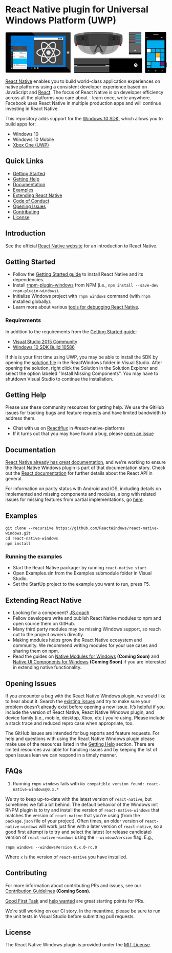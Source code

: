 # React Native plugin for Universal Windows Platform (UWP)

![Hero Image with Logo](./.github/hero.png)

[React Native](http://facebook.github.io/react-native) enables you to build world-class application experiences on native platforms using a consistent developer experience based on JavaScript and [React](http://facebook.github.io/react). The focus of React Native is on developer efficiency across all the platforms you care about - learn once, write anywhere. Facebook uses React Native in multiple production apps and will continue investing in React Native.

This repository adds support for the [Windows 10 SDK](https://developer.microsoft.com/en-us/windows/downloads), which allows you to build apps for:
* Windows 10
* Windows 10 Mobile
* [Xbox One (UWP)](https://msdn.microsoft.com/en-us/windows/uwp/xbox-apps/index)

## Quick Links

- [Getting Started](#getting-started)
- [Getting Help](#getting-help)
- [Documentation](#documentation)
- [Examples](#examples)
- [Extending React Native](#extending-react-native)
- [Code of Conduct](CODE_OF_CONDUCT.md)
- [Opening Issues](#opening-issues)
- [Contributing](#contributing)
- [License](#license)

## Introduction

See the official [React Native website](https://facebook.github.io/react-native/) for an introduction to React Native.

## Getting Started

- Follow the [Getting Started guide](http://facebook.github.io/react-native/docs/getting-started.html) to install React Native and its dependencies.
- Install [rnpm-plugin-windows](https://www.npmjs.com/package/rnpm-plugin-windows) from NPM (i.e., `npm install --save-dev rnpm-plugin-windows`).
- Initialize Windows project with `rnpm windows` command (with `rnpm` installed globally).
- Learn more about various [tools for debugging React Native](http://facebook.github.io/react-native/docs/debugging.html).

### Requirements

In addition to the requirements from the [Getting Started guide](http://facebook.github.io/react-native/docs/getting-started.html):
- [Visual Studio 2015 Community](https://msdn.microsoft.com/en-us/library/dd831853.aspx)
- [Windows 10 SDK Build 10586](https://developer.microsoft.com/en-US/windows/downloads/windows-10-sdk)

If this is your first time using UWP, you may be able to install the SDK by opening the [solution file](ReactWindows/ReactNative.sln) in the ReactWindows folder in Visual Studio. After opening the solution, right click the Solution in the Solution Explorer and select the option labeled "Install Missing Components". You may have to shutdown Visual Studio to continue the installation.

## Getting Help

Please use these community resources for getting help. We use the GitHub issues for tracking bugs and feature requests and have limited bandwidth to address them.

- Chat with us on [Reactiflux](https://discord.gg/0ZcbPKXt5bWJVmUY) in #react-native-platforms
- If it turns out that you may have found a bug, please [open an issue](#opening-issues)

## Documentation

[React Native already has great documentation](http://facebook.github.io/react-native/docs), and we're working to ensure the React Native Windows plugin is part of that documentation story. Check out the [React documentation](http://facebook.github.io/react/) for further details about the React API in general.

For information on parity status with Android and iOS, including details on implemented and missing components and modules, along with related issues for missing features from partial implementations, go [here](docs/CoreParityStatus.md).
## Examples

```
git clone --recursive https://github.com/ReactWindows/react-native-windows.git
cd react-native-windows
npm install
```

### Running the examples

- Start the React Native packager by running `react-native start` 
- Open Examples.sln from the Examples submodule folder in Visual Studio.
- Set the StartUp project to the example you want to run, press F5.

## Extending React Native

- Looking for a component? [JS.coach](https://js.coach/react-native)
- Fellow developers write and publish React Native modules to npm and open source them on GitHub.
- Many third party modules may be missing Windows support, so reach out to the project owners directly.
- Making modules helps grow the React Native ecosystem and community. We recommend writing modules for your use cases and sharing them on npm.
- Read the guides on [Native Modules for Windows](docs/NativeModulesWindows.md) **(Coming Soon)** and [Native UI Components for Windows](docs/NativeComponentsWindows.md) **(Coming Soon)** if you are interested in extending native functionality.

## Opening Issues

If you encounter a bug with the React Native Windows plugin, we would like to hear about it. Search the [existing issues](https://github.com/ReactWindows/react-native-windows/issues) and try to make sure your problem doesn’t already exist before opening a new issue. It’s helpful if you include the version of React Native, React Native Windows plugin, and device family (i.e., mobile, desktop, Xbox, etc.) you’re using. Please include a stack trace and reduced repro case when appropriate, too.

The GitHub issues are intended for bug reports and feature requests. For help and questions with using the React Native Windows plugin please make use of the resources listed in the [Getting Help](#getting-help) section. There are limited resources available for handling issues and by keeping the list of open issues lean we can respond in a timely manner.

## FAQs

1. Running `rnpm windows` fails with `No compatible version found: react-native-windows@0.x.*`

We try to keep up-to-date with the latest version of `react-native`, but sometimes we fall a bit behind. The default behavior of the Windows init RNPM plugin is to try and install the version of `react-native-windows` that matches the version of `react-native` that you're using (from the `package.json` file of your project).  Often times, an older version of `react-native-windows` will work just fine with a later version of `react-native`, so a good first attempt is to try and select the latest (or release candidate) version of `react-native-windows` using the `--windowsVersion` flag.  E.g.,

```
rnpm windows --windowsVersion 0.x.0-rc.0
```

Where `x` is the version of `react-native` you have installed.

## Contributing

For more information about contributing PRs and issues, see our [Contribution Guidelines](https://github.com/ReactWindows/react-native-windows/blob/master/CONTRIBUTING.md) **(Coming Soon)**.

[Good First Task](https://github.com/ReactWindows/react-native-windows/labels/Good%20First%20Task) and [help wanted](https://github.com/ReactWindows/react-native-windows/labels/help%20wanted) are great starting points for PRs.

We're still working on our CI story. In the meantime, please be sure to run the unit tests in Visual Studio before submitting pull requests.

## License

The React Native Windows plugin is provided under the [MIT License](LICENSE).
